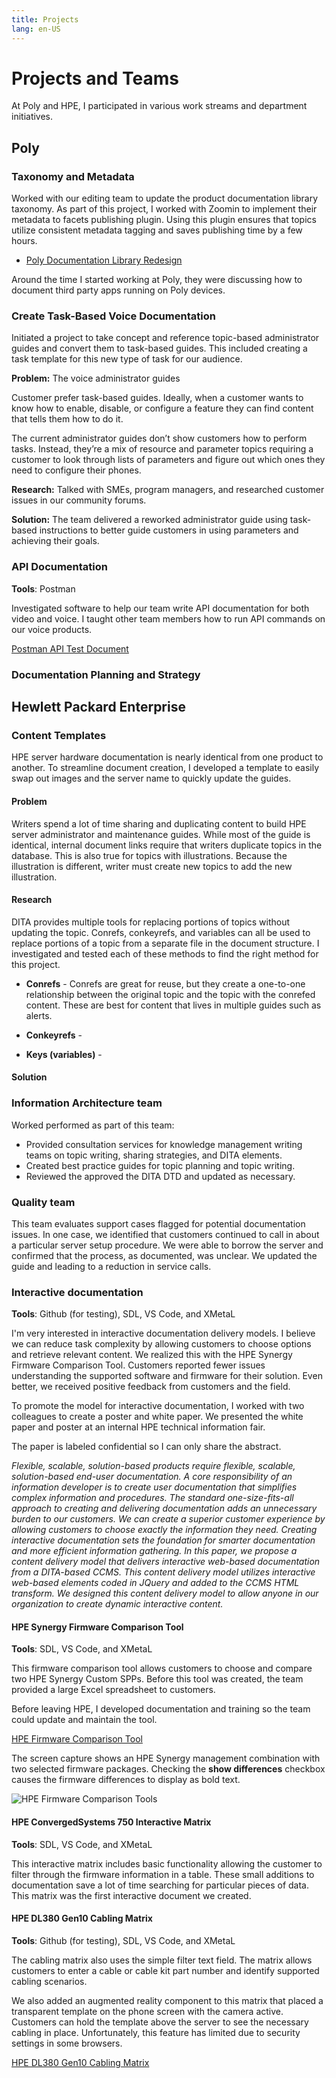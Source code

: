 ```yaml
---
title: Projects
lang: en-US
---
```


# Projects and Teams

At Poly and HPE, I participated in various work streams and department initiatives.

## Poly

### Taxonomy and Metadata

Worked with our editing team to update the product documentation library taxonomy. As part of this project, I worked with Zoomin to implement their metadata to facets publishing plugin. Using this plugin ensures that topics utilize consistent metadata tagging and saves publishing time by a few hours.

* [Poly Documentation Library Redesign](doc-library-redesign)

Around the time I started working at Poly, they were discussing how to document third party apps running on Poly devices.

### Create Task-Based Voice Documentation

Initiated a project to take concept and reference topic-based administrator guides and convert them to task-based guides. This included creating a task template for this new type of task for our audience.


**Problem:**
The voice administrator guides

Customer prefer task-based guides. Ideally, when a customer wants to know how to enable, disable, or configure a feature they can find content that tells them how to do it.

The current administrator guides don’t show customers how to perform tasks. Instead, they’re a mix of resource and parameter topics requiring a customer to look through lists of parameters and figure out which ones they need to configure their phones.


**Research:**
Talked with SMEs, program managers, and researched customer issues in our community forums.

**Solution:**
The team delivered a reworked administrator guide using task-based instructions to better guide customers in using parameters and achieving their goals.



### API Documentation

**Tools**: Postman

Investigated software to help our team write API documentation for both video and voice. I taught other team members how to run API commands on our voice products.

[Postman API Test Document](https://documenter.getpostman.com/view/13192773/TVYDdKDz)

### Documentation Planning and Strategy



## Hewlett Packard Enterprise

### Content Templates

HPE server hardware documentation is nearly identical from one product to another. To streamline document creation, I developed a template to easily swap out images and the server name to quickly update the guides.

#### Problem

Writers spend a lot of time sharing and duplicating content to build HPE server administrator and maintenance guides. While most of the guide is identical, internal document links require that writers duplicate topics in the database. This is also true for topics with illustrations. Because the illustration is different, writer must create new topics to add the new illustration.

#### Research

DITA provides multiple tools for replacing portions of topics without updating the topic. Conrefs, conkeyrefs, and variables can all be used to replace portions of a topic from a separate file in the document structure.
I investigated and tested each of these methods to find the right method for this project.

* **Conrefs** - Conrefs are great for reuse, but they create a one-to-one relationship between the original topic and the topic with the conrefed content. These are best for content that lives in multiple guides such as alerts.

* **Conkeyrefs** -

* **Keys (variables)** -

#### Solution



### Information Architecture team

Worked performed as part of this team:

- Provided consultation services for knowledge management writing teams on topic writing, sharing strategies, and DITA elements.
- Created best practice guides for topic planning and topic writing.
- Reviewed the approved the DITA DTD and updated as necessary.

### Quality team

This team evaluates support cases flagged for potential documentation issues. In one case, we identified that customers continued to call in about a particular server setup procedure. We were able to borrow the server and confirmed that the process, as documented, was unclear. We updated the guide and leading to a reduction in service calls.

### Interactive documentation

**Tools**: Github (for testing), SDL, VS Code, and XMetaL

I'm very interested in interactive documentation delivery models. I believe we can reduce task complexity by allowing customers to choose options and retrieve relevant content. We realized this with the HPE Synergy Firmware Comparison Tool. Customers reported fewer issues understanding the supported software and firmware for their solution. Even better, we received positive feedback from customers and the field.

To promote the model for interactive documentation, I worked with two colleagues to create a poster and white paper. We presented the white paper and poster at an internal HPE technical information fair.

The paper is labeled confidential so I can only share the abstract.

_Flexible, scalable, solution-based products require flexible, scalable, solution-based end-user documentation. A core responsibility of an information developer is to create user documentation that simplifies complex information and procedures. The standard one-size-fits-all approach to creating and delivering documentation adds an unnecessary burden to our customers. We can create a superior customer experience by allowing customers to choose exactly the information they need. Creating interactive documentation sets the foundation for smarter documentation and more efficient information gathering. In this paper, we propose a content delivery model that delivers interactive web-based documentation from a DITA-based CCMS. This content delivery model utilizes interactive web-based elements coded in JQuery and added to the CCMS HTML transform. We designed this content delivery model to allow anyone in our organization to create dynamic interactive content._

#### HPE Synergy Firmware Comparison Tool

**Tools**: SDL, VS Code, and XMetaL

This firmware comparison tool allows customers to choose and compare two HPE Synergy Custom SPPs. Before this tool was created, the team provided a large Excel spreadsheet to customers.

Before leaving HPE, I developed documentation and training so the team could update and maintain the tool.

[HPE Firmware Comparison Tool](https://techhub.hpe.com/eginfolib/synergy/sw_release_info/C.6.1_IS.6.1.html)

The screen capture shows an HPE Synergy management combination with two selected firmware packages. Checking the **show differences** checkbox causes the firmware differences to display as bold text.

![HPE Firmware Comparison Tools](https://chriskpeterson.github.io/vuepress2/public/HPE-firmware-comparison-tool.png)

#### HPE ConvergedSystems 750 Interactive Matrix

**Tools**: SDL, VS Code, and XMetaL

This interactive matrix includes basic functionality allowing the customer to filter through the firmware information in a table. These small additions to documentation save a lot of time searching for particular pieces of data. This matrix was the first interactive document we created.

#### HPE DL380 Gen10 Cabling Matrix

**Tools**: Github (for testing), SDL, VS Code, and XMetaL

The cabling matrix also uses the simple filter text field. The matrix allows customers to enter a cable or cable kit part number and identify supported cabling scenarios.

We also added an augmented reality component to this matrix that placed a transparent template on the phone screen with the camera active. Customers can hold the template above the server to see the necessary cabling in place. Unfortunately, this feature has limited due to security settings in some browsers.

[HPE DL380 Gen10 Cabling Matrix](https://techhub.hpe.com/eginfolib/servers/CableMatrix/DL380_Gen10_diagrams.html)
